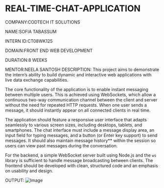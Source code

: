 # REAL-TIME-CHAT-APPLICATION
COMPANY:CODTECH IT SOLUTIONS

NAME:SOFIA TABASSUM

INTERN ID:CT08WK125

DOMAIN:FRONT END WEB DEVELOPMENT

DURATION:8 WEEKS

MENTOR:NEELA SANTOSH
DESCRIPTION:
 This project aims to demonstrate the intern’s ability to build dynamic and interactive web applications with live data exchange capabilities.

The core functionality of the application is to enable instant messaging between multiple users. This is achieved using WebSockets, which allow a continuous two-way communication channel between the client and server without the need for repeated HTTP requests. When one user sends a message, it should instantly appear on all connected clients in real time.

The application should feature a responsive user interface that adapts seamlessly to various screen sizes, including desktops, tablets, and smartphones. The chat interface must include a message display area, an input field for typing messages, and a button (or Enter key support) to send messages. It should also maintain message history** within the session so users can view past messages during the conversation.

For the backend, a simple WebSocket server built using Node.js and the `ws` library is sufficient to handle message broadcasting between clients. The frontend should be developed with clean, structured code and an emphasis on usability and design.
 
 OUTPUT:
![Image](https://github.com/user-attachments/assets/9b84a2f7-38ef-4726-92ed-f345a344c439)

